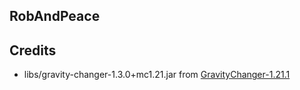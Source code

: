## RobAndPeace


## Credits
- libs/gravity-changer-1.3.0+mc1.21.jar from [GravityChanger-1.21.1](https://github.com/FugLord77/GravityChanger-1.21.1)